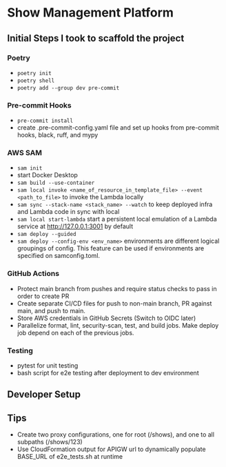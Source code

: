 # Show Management Platform

## Initial Steps I took to scaffold the project

### Poetry

- `poetry init`
- `poetry shell`
- `poetry add --group dev pre-commit`

### Pre-commit Hooks

- `pre-commit install`
- create .pre-commit-config.yaml file and set up hooks from pre-commit hooks, black, ruff, and mypy

### AWS SAM

- `sam init`
- start Docker Desktop
- `sam build --use-container`
- `sam local invoke <name_of_resource_in_template_file> --event <path_to_file>` to invoke the Lambda locally
- `sam sync --stack-name <stack_name> --watch` to keep deployed infra and Lambda code in sync with local
- `sam local start-lambda` start a persistent local emulation of a Lambda service at http://127.0.0.1:3001 by default
- `sam deploy --guided`
- `sam deploy --config-env <env_name>` environments are different logical groupings of config. This feature can be used if environments are specified on samconfig.toml.

### GitHub Actions

- Protect main branch from pushes and require status checks to pass in order to create PR
- Create separate CI/CD files for push to non-main branch, PR against main, and push to main.
- Store AWS credentials in GitHub Secrets (Switch to OIDC later)
- Parallelize format, lint, security-scan, test, and build jobs. Make deploy job depend on each of the previous jobs.

### Testing

- pytest for unit testing
- bash script for e2e testing after deployment to dev environment

## Developer Setup

## Tips

- Create two proxy configurations, one for root (/shows), and one to all subpaths (/shows/123)
- Use CloudFormation output for APIGW url to dynamically populate BASE_URL of e2e_tests.sh at runtime
